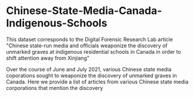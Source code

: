 # Chinese-State-Media-Canada-Indigenous-Schools
This dataset corresponds to the Digital Forensic Research Lab article "Chinese state-run media and officials weaponize the discovery of unmarked graves at indigenous residential schools in Canada in order to shift attention away from Xinjiang"

Over the course of June and July 2021, various Chinese state media coporations sought to weaponize the discovery of unmarked graves in Canada. Here we provide a list of articles from various Chinese state media corporations that mention the discovery
